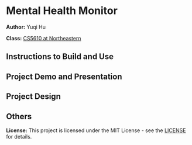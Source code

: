 # Mental Health Monitor
**Author:** Yuqi Hu

**Class:** [CS5610 at Northeastern](https://johnguerra.co/classes/webDevelopment_fall_2023/)

## Instructions to Build and Use

## Project Demo and Presentation

## Project Design

## Others
**License:** This project is licensed under the MIT License - see the [LICENSE](LICENSE) for details.
